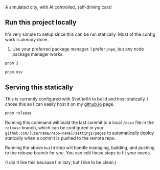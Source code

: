A simulated city, with AI controlled, self-driving cars!

## Run this project locally

It's very simple to setup since this can be run statically. Most of the config work is already done.

1. Use your preferred package manager. I prefer `pnpm`, but any node package manager works.

```bash
pnpm i
```

```bash
pnpm dev
```

## Serving this statically

This is currently configured with SvetlteKit to build and host statically. I chose this so I can easily host it on my [github.io](elijahstorm.github.io) page.

```bash
pnpm release
```

Running this command will build the last commit to a local `/docs` file in the `release` branch, which can be configured in your `github.com/[username/repo-name]/settings/pages` to automatically deploy statically when a commit is pushed to the remote repo.

Running the above `build` step will handle managing, building, and pushing to the release branch for you. You can edit these steps to fit your needs.

(I did it like this because I'm lazy, but I like to be clean.)

